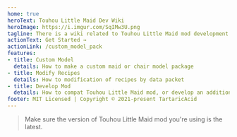 ```yaml
---
home: true
heroText: Touhou Little Maid Dev Wiki
heroImage: https://i.imgur.com/SqIMw3U.png
tagline: There is a wiki related to Touhou Little Maid mod development
actionText: Get Started →
actionLink: /custom_model_pack
features:
- title: Custom Model
  details: How to make a custom maid or chair model package
- title: Modify Recipes
  details: How to modification of recipes by data packet
- title: Develop Mod
  details: How to compat Touhou Little Maid mod, or develop an addition
footer: MIT Licensed | Copyright © 2021-present TartaricAcid
---
```


> Make sure the version of Touhou Little Maid mod you're using is the latest.